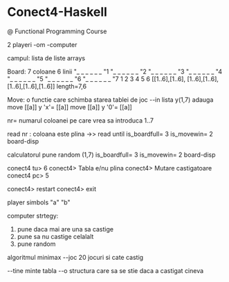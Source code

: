 # Conect4-Haskell
@ Functional Programming Course

2 playeri
-om
-computer

campul:
lista de liste
arrays

Board:
7 coloane
6 linii
"_ _ _ _ _ _ "1
"_ _ _ _ _ _ "2
"_ _ _ _ _ _ "3
"_ _ _ _ _ _ "4
"_ _ _ _ _ _ "5
"_ _ _ _ _ _ "6
"_ _ _ _ _ _ "7
 1 2 3 4 5 6 
[[1..6],[1..6], [1..6],[1..6], [1..6],[1..6],[1..6]] length=7,6

Move:
o functie care schimba starea tablei de joc
--in lista y(1,7) adauga 
move [[a]] y 'x'= [[a]]
move [[a]] y '0'= [[a]]


nr= numarul coloanei pe care vrea sa introduca 1..7

read nr : coloana este plina ->> read until 
is_boardfull= 3
is_movewin= 2
board-disp

calculatorul pune random (1,7)
is_boardfull= 3
is_movewin= 2
board-disp


conect4 tu> 6
conect4> Tabla e/nu plina
conect4> Mutare castigatoare
conect4 pc> 5

conect4> restart
conect4> exit

player simbols "a" "b"

computer strtegy:
1. pune daca mai are una sa castige
2. pune sa nu castige celalalt
3. pune random

algoritmul minimax
--joc 20 jocuri si cate castig 

--tine minte tabla 
--o structura care sa se stie daca a castigat cineva
